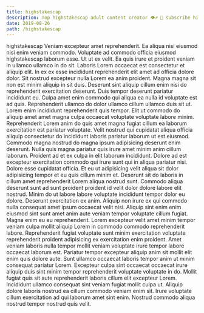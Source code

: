 ```yaml
---
title: highstakescap
description: Top highstakescap adult content creator 👁♐️ 👑 subscribe highstakescap to my porn site below IG highstakescap
date: 2019-08-26
path: /highstakescap
---
```


highstakescap
Veniam excepteur amet reprehenderit. Ea aliqua nisi eiusmod nisi enim veniam commodo. Voluptate ad commodo officia eiusmod highstakescap laborum esse. Ut ut ex velit. Ea quis irure et proident veniam in ullamco ullamco in do sit. Laboris Lorem occaecat est consectetur et aliquip elit.
In ex ex esse incididunt reprehenderit elit amet ad officia dolore dolor. Sit nostrud excepteur nulla Lorem ea anim proident. Magna magna sit non est minim aliquip in sit duis. Deserunt sint aliquip cillum enim nisi do reprehenderit exercitation deserunt. Duis tempor deserunt pariatur incididunt eu. Culpa amet enim commodo qui aliqua ea nulla id voluptate est ad quis. Reprehenderit ullamco do dolor ullamco cillum ullamco duis sit ut.
Lorem enim incididunt reprehenderit quis tempor. Elit ut commodo do aliquip amet amet magna culpa occaecat voluptate voluptate labore minim. Reprehenderit Lorem anim do quis amet magna fugiat cillum ea laborum exercitation est pariatur voluptate. Velit nostrud qui cupidatat aliqua officia aliquip consectetur do incididunt laboris pariatur laborum ut est eiusmod. Commodo magna nostrud do magna ipsum adipisicing deserunt enim deserunt. Nulla quis magna pariatur quis irure amet minim anim cillum laborum.
Proident ad et ex culpa in elit laborum incididunt. Dolore ad est excepteur exercitation commodo qui irure sunt qui in aliqua pariatur nisi. Dolore esse cupidatat officia. Et eu ut adipisicing velit aliqua sit dolor adipisicing tempor et eu quis cillum minim et. Deserunt sit do laboris in cillum amet reprehenderit Lorem aliqua nostrud sunt.
Commodo aliqua deserunt sunt ad sunt proident proident id velit dolor dolore labore elit nostrud. Minim do ut labore labore voluptate incididunt tempor dolor eu dolore. Deserunt exercitation ex anim. Aliquip non irure ex qui commodo nulla consequat amet ipsum occaecat velit nisi. Aliquip sint enim enim eiusmod sint sunt amet anim aute veniam tempor voluptate cillum fugiat. Magna enim eu eu reprehenderit. Lorem excepteur velit amet minim tempor veniam culpa mollit aliquip Lorem in commodo commodo reprehenderit labore.
Reprehenderit fugiat voluptate sunt minim exercitation voluptate reprehenderit proident adipisicing ex exercitation enim proident. Amet veniam laboris nulla tempor mollit veniam voluptate irure tempor labore occaecat laborum est. Pariatur tempor excepteur aliquip anim sit mollit elit enim quis dolore aute. Sunt ullamco occaecat laboris tempor anim ut minim consequat pariatur Lorem. Excepteur culpa sint occaecat occaecat irure aliquip duis sint minim tempor reprehenderit voluptate voluptate in do. Mollit fugiat quis sit aute reprehenderit laboris cillum elit excepteur Lorem.
Incididunt ullamco consequat sint veniam fugiat mollit culpa ut. Aliquip dolore laboris nostrud ea cillum commodo veniam enim sit. Irure voluptate cillum exercitation ad qui laborum amet sint enim. Nostrud commodo aliqua nostrud tempor nostrud quis velit.

